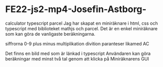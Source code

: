 # FE22-js2-mp4-Josefin-Astborg-
calculator typescript parcel
Jag har skapat en miniräknare i html, css och typescript med biblioteket mathjs och parcel. 
Det är en enkel miniräknare som kan göra de vanligaste beräkningarna. 

siffrorna 0-9 
plus
minus
multiplikation
divition
paranteser
likamed 
AC

Det finns en bild med som är länkad i typescript
Användaren kan göra beräkningar med minst två tal genom att klicka på Miniräknarens GUI

